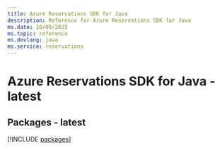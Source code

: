```yaml
---
title: Azure Reservations SDK for Java
description: Reference for Azure Reservations SDK for Java
ms.date: 10/09/2025
ms.topic: reference
ms.devlang: java
ms.service: reservations
---
```

# Azure Reservations SDK for Java - latest
## Packages - latest
[!INCLUDE [packages](reservations-index.md)]